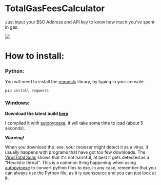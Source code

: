 # TotalGasFeesCalculator
Just input your BSC Address and API key to know how much you've spent in gas.

![](https://i.imgur.com/9TkbLEk.png)

# How to install:

### **Python**:
You will need to install the [requests](https://pypi.org/project/requests/ "requests") library, by typing in your console:

`pip install requests`



### **Windows**:
**Download the latest build [here](https://github.com/alessio-ds/TotalGasFeesCalculator/raw/main/TotalGasFeesCalculator.exe)**

I compiled it with [autopytoexe](https://pypi.org/project/auto-py-to-exe/).
It will take some time to load (about 5 seconds).

**Warning!**

When you download the .exe, your browser might detect it as a virus. It usually happens with programs that have got too few downloads.
The [VirusTotal Scan](https://www.virustotal.com/gui/file/ff991121e628e11fcfdff849e658954dc2310d2fd37581bf42536eed287b1fd3/detection) shows that it's not harmful, at best it gets detected as a "Heuristic threat". 
This is a common thing happening when using [autopytoexe](https://pypi.org/project/auto-py-to-exe/) to convert python files to exe.
In any case, remember that you can always use the Python file, as it is opensource and you can just look at it.

